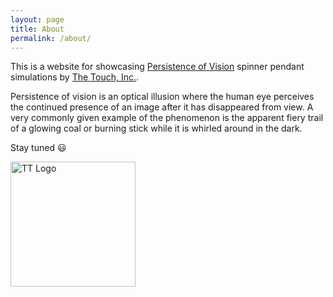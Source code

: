 ```yaml
---
layout: page
title: About
permalink: /about/
---
```


This is a website for showcasing [Persistence of Vision](https://www.masterclass.com/articles/persistence-of-vision-explained) spinner pendant simulations by [The Touch, Inc.](https://www.the-touch.com).

Persistence of vision is an optical illusion where the human eye perceives the continued presence of an image after it has disappeared from view. A very commonly given example of the phenomenon is the apparent fiery trail of a glowing coal or burning stick while it is whirled around in the dark.

Stay tuned 😃

<img src="/p53dModelViewer/TTLogo-transparentbackground.png" alt="TT Logo" width="200" height="200" title="Logo for The Touch, Inc.">
